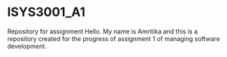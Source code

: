 # ISYS3001_A1
Repository for assignment
Hello. My name is Amritika and this is a repository created for the progress of assignment 1 of managing software development.
